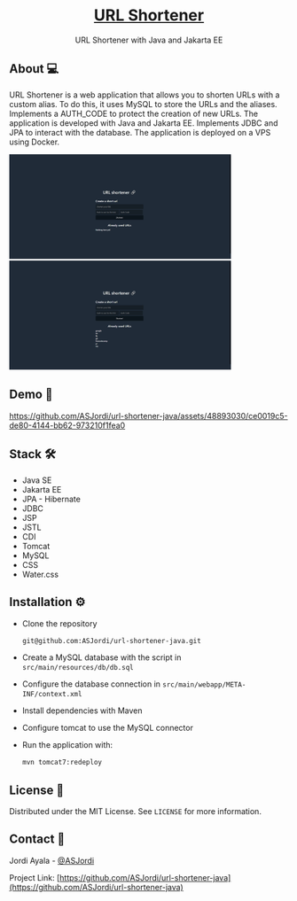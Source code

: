 <div align="center">
  <h1 align="center"><a href="https://url.asjordi.dev/">URL Shortener</a></h1>

  <p align="center">URL Shortener with Java and Jakarta EE</p>
</div>

## About :computer:

URL Shortener is a web application that allows you to shorten URLs with a custom alias. To do this, it uses MySQL to store the URLs and the aliases. Implements a AUTH_CODE to protect the creation of new URLs. The application is developed with Java and Jakarta EE. Implements JDBC and JPA to interact with the database. The application is deployed on a VPS using Docker.

<img src="src/main/resources/app01.png" alt="app01" width="400"/>
<img src="src/main/resources/app02.png" alt="app01" width="400"/>

## Demo :movie_camera:

https://github.com/ASJordi/url-shortener-java/assets/48893030/ce0019c5-de80-4144-bb62-973210f1fea0

## Stack :hammer_and_wrench:

* Java SE
* Jakarta EE
* JPA - Hibernate
* JDBC
* JSP
* JSTL
* CDI
* Tomcat
* MySQL
* CSS
* Water.css

## Installation :gear:

- Clone the repository

  ```bash
  git@github.com:ASJordi/url-shortener-java.git
  ```

- Create a MySQL database with the script in `src/main/resources/db/db.sql`

- Configure the database connection in `src/main/webapp/META-INF/context.xml`

- Install dependencies with Maven

- Configure tomcat to use the MySQL connector

- Run the application with:

  ```bash
  mvn tomcat7:redeploy
  ```

## License :page_facing_up:

Distributed under the MIT License. See `LICENSE` for more information.

## Contact :email:

Jordi Ayala - [@ASJordi](https://twitter.com/ASJordi)

Project Link: [https://github.com/ASJordi/url-shortener-java](https://github.com/ASJordi/url-shortener-java)
